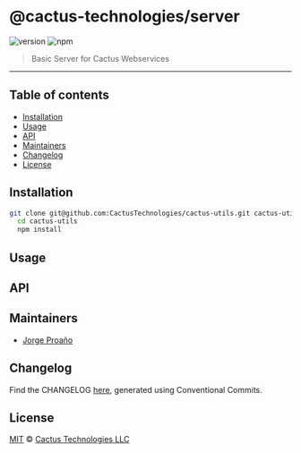 # @cactus-technologies/server

![version](https://img.shields.io/badge/version-1.3.1-green.svg)
![npm](https://img.shields.io/badge/npm-private-red.svg)

> Basic Server for Cactus Webservices

---

## Table of contents

- [Installation](#installation)
- [Usage](#usage)
- [API](#api)
- [Maintainers](#maintainers)
- [Changelog](#changelog)
- [License](#license)

## Installation

```sh
git clone git@github.com:CactusTechnologies/cactus-utils.git cactus-utils
  cd cactus-utils
  npm install
```

## Usage

## API

## Maintainers

- [Jorge Proaño](mailto:jorge@cactus.is)

## Changelog

Find the CHANGELOG [here](CHANGELOG.md), generated using Conventional Commits.

## License

[MIT](LICENSE) © [Cactus Technologies LLC](http://www.cactus.is)
